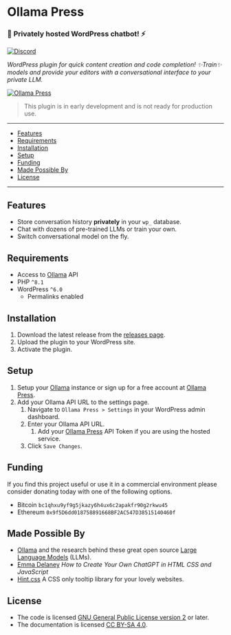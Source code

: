 # Ollama Press

### 🌟 **Privately** hosted WordPress chatbot! ⚡️

[![Discord](https://img.shields.io/discord/1198290062316683275?logo=discord&label=Discord)](https://discord.gg/DqAUPAVhnR)

*WordPress plugin for quick content creation and code completion! ✨Train✨ models and provide your editors with a conversational interface to your private LLM.*

[![Ollama Press](https://ollama.press/wp-content/uploads/2024/01/ollama-press-256-icon.png)](https://ollama.press)

> This plugin is in early development and is not ready for production use.

---

- [Features](#features)
- [Requirements](#requirements)
- [Installation](#installation)
- [Setup](#setup)
- [Funding](#funding)
- [Made Possible By](#made-possible-by)
- [License](#license)

---

## Features

- Store conversation history **privately** in your `wp_` database.
- Chat with dozens of pre-trained LLMs or train your own.
- Switch conversational model on the fly.

## Requirements

- Access to [Ollama](https://github.com/jmorganca/ollama) API
- PHP `^8.1`
- WordPress `^6.0`
  - Permalinks enabled

## Installation

1. Download the latest release from the [releases page](https://github.com/carmelosantana/ollama-press/releases).
2. Upload the plugin to your WordPress site.
3. Activate the plugin.

## Setup

1. Setup your [Ollama](https://github.com/ollama/ollama) instance or sign up for a free account at [Ollama Press](https://ollama.press).
2. Add your Ollama API URL to the settings page.
   1. Navigate to `Ollama Press > Settings` in your WordPress admin dashboard.
   2. Enter your Ollama API URL.
      1. Add your [Ollama Press](https://ollama.press/) API Token if you are using the hosted service.
   3. Click `Save Changes`.

## Funding

If you find this project useful or use it in a commercial environment please consider donating today with one of the following options.

- Bitcoin `bc1qhxu9yf9g5jkazy6h4ux6c2apakfr90g2rkwu45`
- Ethereum `0x9f5D6dd018758891668BF2AC547D38515140460f`

## Made Possible By

- [Ollama](https://github.com/ollama/ollama) and the research behind these great open source [Large Language Models](https://ollama.ai/library) (LLMs).
- [Emma Delaney](https://emma-delaney.medium.com/how-to-create-your-own-chatgpt-in-html-css-and-javascript-78e32b70b4be) *How to Create Your Own ChatGPT in HTML CSS and JavaScript*
- [Hint.css](https://github.com/chinchang/hint.css) A CSS only tooltip library for your lovely websites.

## License

- The code is licensed [GNU General Public License version 2](http://www.gnu.org/licenses/gpl-2.0.html) or later.
- The documentation is licensed [CC BY-SA 4.0](https://creativecommons.org/licenses/by-sa/4.0/).
